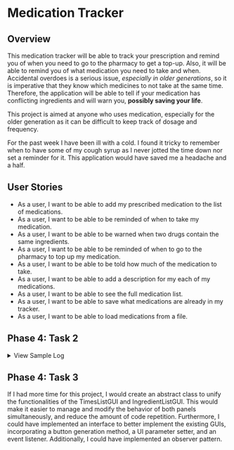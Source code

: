 # Medication Tracker

## Overview

This medication tracker will be able to track your prescription and remind you of when you need to go to the pharmacy to get a top-up. Also, it will be able to remind you of what medication you need to take and when. Accidental overdoes is a serious issue, *especially in older generations*, so it is imperative that they know which medicines to not take at the same time. Therefore, the application will be able to tell if your medication has conflicting ingredients and will warn you, **possibly saving your life**.

This project is aimed at anyone who uses medication, especially for the older generation as it can be difficult to keep track of dosage and frequency.

For the past week I have been ill with a cold. I found it tricky to remember when to have some of my cough syrup as I never jotted the time down nor set a reminder for it. This application would have saved me a headache and a half.

## User Stories

- As a user, I want to be able to add my prescribed medication to the list of medications.
- As a user, I want to be able to be reminded of when to take my medication.
- As a user, I want to be able to be warned when two drugs contain the same ingredients.
- As a user, I want to be able to be reminded of when to go to the pharmacy to top up my medication.
- As a user, I want to be able to be told how much of the medication to take.
- As a user, I want to be able to add a description for my each of my medications.
- As a user, I want to be able to see the full medication list.
- As a user, I want to be able to save what medications are already in my tracker.
- As a user, I want to be able to load medications from a file.

## Phase 4: Task 2

<details>
  <summary>View Sample Log</summary>

```
Wed Nov 30 23:57:56 PST 2022
Started new tracker.
Wed Nov 30 23:57:56 PST 2022
Reloaded drug: Jamie's cough medicine.
Wed Nov 30 23:57:56 PST 2022
Drug Jamie's cough medicine added ingredient Paracetamol.
Wed Nov 30 23:57:56 PST 2022
Drug Jamie's cough medicine added ingredient Ibuprofen.
Wed Nov 30 23:57:56 PST 2022
Drug Jamie's cough medicine added ingredient Aqua.
Wed Nov 30 23:57:56 PST 2022
Drug Jamie's cough medicine added to tracker.
Wed Nov 30 23:57:56 PST 2022
Reloaded drug: Generic Drug Name.
Wed Nov 30 23:57:56 PST 2022
Drug Generic Drug Name added ingredient Generic Substance.
Wed Nov 30 23:57:56 PST 2022
Drug Generic Drug Name added ingredient Non-Generic Substance.
Wed Nov 30 23:57:56 PST 2022
Drug Generic Drug Name added to tracker.
Wed Nov 30 23:57:56 PST 2022
Reloaded drug: Ingredientless Drug.
Wed Nov 30 23:57:56 PST 2022
Drug Ingredientless Drug added to tracker.
Wed Nov 30 23:57:56 PST 2022
Medication list requested.
Wed Nov 30 23:58:00 PST 2022
Medication list requested.
Wed Nov 30 23:58:08 PST 2022
Drug Ingredientless Drug added ingredient New Ingredient.
Wed Nov 30 23:58:13 PST 2022
Drug Ingredientless Drug dose time added. (12:30)
Wed Nov 30 23:58:18 PST 2022
Drug Ingredientless Drug changed name to Ingredientless Drug
Wed Nov 30 23:58:18 PST 2022
Drug Ingredientless Drug changed description.
Wed Nov 30 23:58:18 PST 2022
Drug Ingredientless Drug changed dosage to 1.000000ml.
Wed Nov 30 23:58:18 PST 2022
Drug Ingredientless Drug amount set to 50.000000ml.
Wed Nov 30 23:58:18 PST 2022
Medication list requested.
```
</details>

## Phase 4: Task 3

If I had more time for this project, I would create an abstract class to unify the functionalities of the TimesListGUI 
and IngredientListGUI. This would make it easier to manage and modify the behavior of both panels simultaneously, 
and reduce the amount of code repetition. Furthermore, I could have implemented an interface to better implement the 
existing GUIs, incorporating a button generation method, a UI parameter setter, and an event listener. Additionally, 
I could have implemented an observer pattern.